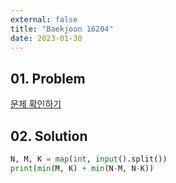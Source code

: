 ```yaml
---
external: false
title: "Baekjoon 16204"
date: 2023-01-30
---
```


## 01. Problem

[문제 확인하기](https://www.acmicpc.net/problem/16204)

## 02. Solution

```Python
N, M, K = map(int, input().split())
print(min(M, K) + min(N-M, N-K))
```
